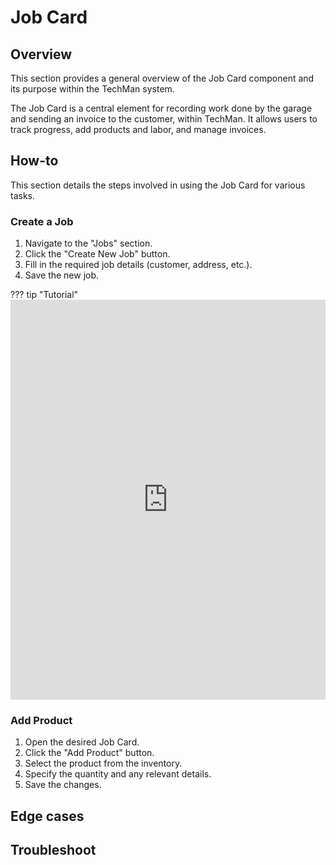 # Job Card

## Overview

This section provides a general overview of the Job Card component and its purpose within the TechMan system.

The Job Card is a central element for recording work done by the garage and sending an invoice to the customer, within TechMan. It allows users to track progress, add products and labor, and manage invoices.

## How-to

This section details the steps involved in using the Job Card for various tasks.

### Create a Job

1.  Navigate to the "Jobs" section.
2.  Click the "Create New Job" button.
3.  Fill in the required job details (customer, address, etc.).
4.  Save the new job.

??? tip "Tutorial"
    <iframe src="https://scribehow.com/embed/Creating_a_New_Job_Entry__2icJ1Qz0QU6FZF623sJwvQ?as=video" width="100%" height="640" allowfullscreen frameborder="0"></iframe>

### Add Product

1.  Open the desired Job Card.
2.  Click the "Add Product" button.
3.  Select the product from the inventory.
4.  Specify the quantity and any relevant details.
5.  Save the changes.

## Edge cases

## Troubleshoot

